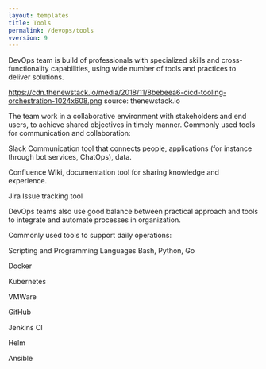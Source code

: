 ```yaml
---
layout: templates
title: Tools
permalink: /devops/tools
vversion: 9
---
```



DevOps team is build of professionals with specialized skills and cross-functionality capabilities, using wide number of tools and practices to deliver solutions. 

https://cdn.thenewstack.io/media/2018/11/8bebeea6-cicd-tooling-orchestration-1024x608.png
source: thenewstack.io



The team work in a collaborative environment with stakeholders and end users, to achieve shared objectives in timely manner.
Commonly used tools for communication and collaboration:

Slack
Communication tool that connects people, applications (for instance through bot services, ChatOps), data. 


Confluence
Wiki, documentation tool for sharing knowledge and experience. 

Jira
Issue tracking tool


DevOps teams also use good balance between practical approach and tools to integrate and automate processes in organization.


Commonly used tools to support daily operations:

Scripting and Programming Languages
Bash, Python, Go

Docker

Kubernetes

VMWare

GitHub

Jenkins CI

Helm

Ansible

